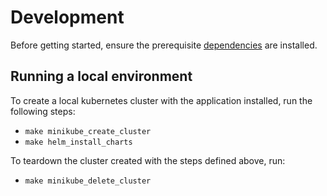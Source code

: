 # Development

Before getting started, ensure the prerequisite [dependencies](./DEPENDENCIES.md) are installed.

## Running a local environment

To create a local kubernetes cluster with the application installed, run the following steps:

- `make minikube_create_cluster`
- `make helm_install_charts`

To teardown the cluster created with the steps defined above, run:

- `make minikube_delete_cluster`
